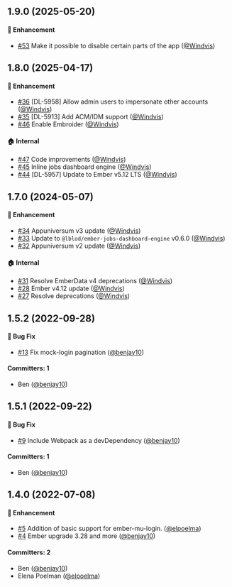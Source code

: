 

## 1.9.0 (2025-05-20)

#### :rocket: Enhancement
* [#53](https://github.com/lblod/frontend-dashboard/pull/53) Make it possible to disable certain parts of the app ([@Windvis](https://github.com/Windvis))



## 1.8.0 (2025-04-17)

#### :rocket: Enhancement
* [#36](https://github.com/lblod/frontend-dashboard/pull/36) [DL-5958] Allow admin users to impersonate other accounts ([@Windvis](https://github.com/Windvis))
* [#35](https://github.com/lblod/frontend-dashboard/pull/35) [DL-5913] Add ACM/IDM support ([@Windvis](https://github.com/Windvis))
* [#46](https://github.com/lblod/frontend-dashboard/pull/46) Enable Embroider ([@Windvis](https://github.com/Windvis))

#### :house: Internal
* [#47](https://github.com/lblod/frontend-dashboard/pull/47) Code improvements ([@Windvis](https://github.com/Windvis))
* [#45](https://github.com/lblod/frontend-dashboard/pull/45) Inline jobs dashboard engine ([@Windvis](https://github.com/Windvis))
* [#44](https://github.com/lblod/frontend-dashboard/pull/44) [DL-5957] Update to Ember v5.12 LTS ([@Windvis](https://github.com/Windvis))


## 1.7.0 (2024-05-07)

#### :rocket: Enhancement
* [#34](https://github.com/lblod/frontend-dashboard/pull/34) Appuniversum v3 update ([@Windvis](https://github.com/Windvis))
* [#33](https://github.com/lblod/frontend-dashboard/pull/33) Update to `@lblod/ember-jobs-dashboard-engine` v0.6.0 ([@Windvis](https://github.com/Windvis))
* [#32](https://github.com/lblod/frontend-dashboard/pull/32) Appuniversum v2 update ([@Windvis](https://github.com/Windvis))

#### :house: Internal
* [#31](https://github.com/lblod/frontend-dashboard/pull/31) Resolve EmberData v4 deprecations ([@Windvis](https://github.com/Windvis))
* [#28](https://github.com/lblod/frontend-dashboard/pull/28) Ember v4.12 update ([@Windvis](https://github.com/Windvis))
* [#27](https://github.com/lblod/frontend-dashboard/pull/27) Resolve deprecations ([@Windvis](https://github.com/Windvis))


## 1.5.2 (2022-09-28)

#### :bug: Bug Fix
* [#13](https://github.com/lblod/frontend-dashboard/pull/13) Fix mock-login pagination ([@benjay10](https://github.com/benjay10))

#### Committers: 1
- Ben ([@benjay10](https://github.com/benjay10))


## 1.5.1 (2022-09-22)

#### :bug: Bug Fix
* [#9](https://github.com/lblod/frontend-dashboard/pull/9) Include Webpack as a devDependency ([@benjay10](https://github.com/benjay10))

#### Committers: 1
- Ben ([@benjay10](https://github.com/benjay10))


## 1.4.0 (2022-07-08)

#### :rocket: Enhancement
* [#5](https://github.com/lblod/frontend-dashboard/pull/5) Addition of basic support for ember-mu-login. ([@elpoelma](https://github.com/elpoelma))
* [#4](https://github.com/lblod/frontend-dashboard/pull/4) Ember upgrade 3.28 and more ([@benjay10](https://github.com/benjay10))

#### Committers: 2
- Ben ([@benjay10](https://github.com/benjay10))
- Elena Poelman ([@elpoelma](https://github.com/elpoelma))

